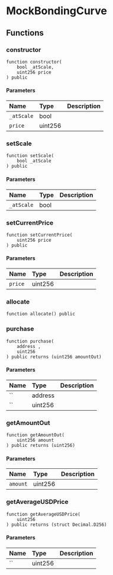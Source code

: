 # MockBondingCurve

## Functions

### constructor

```solidity
function constructor(
    bool _atScale,
    uint256 price
) public
```

#### Parameters

| Name | Type | Description |
| :--- | :--- | :---------- |
| `_atScale` | bool |  |
| `price` | uint256 |  |

### setScale

```solidity
function setScale(
    bool _atScale
) public
```

#### Parameters

| Name | Type | Description |
| :--- | :--- | :---------- |
| `_atScale` | bool |  |

### setCurrentPrice

```solidity
function setCurrentPrice(
    uint256 price
) public
```

#### Parameters

| Name | Type | Description |
| :--- | :--- | :---------- |
| `price` | uint256 |  |

### allocate

```solidity
function allocate() public
```

### purchase

```solidity
function purchase(
    address ,
    uint256 
) public returns (uint256 amountOut)
```

#### Parameters

| Name | Type | Description |
| :--- | :--- | :---------- |
| `` | address |  |
| `` | uint256 |  |

### getAmountOut

```solidity
function getAmountOut(
    uint256 amount
) public returns (uint256)
```

#### Parameters

| Name | Type | Description |
| :--- | :--- | :---------- |
| `amount` | uint256 |  |

### getAverageUSDPrice

```solidity
function getAverageUSDPrice(
    uint256 
) public returns (struct Decimal.D256)
```

#### Parameters

| Name | Type | Description |
| :--- | :--- | :---------- |
| `` | uint256 |  |

